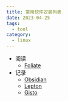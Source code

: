 ```yaml
---
title: 常用软件安装列表
date: 2023-04-25
tags:
  - tool
category:
  - linux
---
```


- 阅读
	- [Foliate](https://johnfactotum.github.io/foliate/)
- 记录
	- [Obsidian](https://obsidian.md/)
	- [Lepton](https://hackjutsu.com/Lepton/)
	- [Gisto](https://web.gistoapp.com/#/)